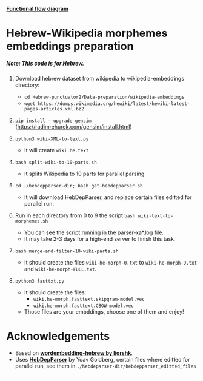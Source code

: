 **[Functional flow diagram](https://docs.google.com/drawings/d/15K7t3t4nmjn9XEa415ckmr0tjnJjgGW5N7KFRiXZEx4/edit?usp=sharing)**

# Hebrew-Wikipedia morphemes embeddings preparation
##### Note: This code is for Hebrew.

1. Download hebrew dataset from wikipedia to wikipedia-embeddings directory:
    - `cd Hebrew-punctuator2/Data-preparation/wikipedia-embeddings`
    - `wget https://dumps.wikimedia.org/hewiki/latest/hewiki-latest-pages-articles.xml.bz2`

2. `pip install --upgrade gensim` (https://radimrehurek.com/gensim/install.html)

3. `python3 wiki-XML-to-text.py`
    - It will create `wiki.he.text`

4. `bash split-wiki-to-10-parts.sh`
    - It splits Wikipedia to 10 parts for parallel parsing

5. `cd ./hebdepparser-dir; bash get-hebdepparser.sh`
    - It will download HebDepParser, and replace certain files editted for parallel run.

6. Run in each directory from 0 to 9 the script `bash wiki-text-to-morphemes.sh`
    - You can see the script running in the parser-xa*.log file.
    - It may take 2-3 days for a high-end server to finish this task.

7. `bash merge-and-filter-10-wiki-parts.sh`
    - It should create the files `wiki-he-morph-0.txt` to `wiki-he-morph-9.txt` and `wiki-he-morph-FULL.txt`.

8. `python3 fasttxt.py`
    - It should create the files:
      - `wiki.he-morph.fasttext.skipgram-model.vec`
      - `wiki.he-morph.fasttext.CBOW-model.vec`
    - Those files are your embddings, choose one of them and enjoy!

# Acknowledgements
- Based on **[wordembedding-hebrew by liorshk](https://github.com/liorshk/wordembedding-hebrew)**.
- Uses **[HebDepParser](https://www.cs.bgu.ac.il/~yoavg/software/hebparsers/hebdepparser/)** by Yoav Goldberg, certain files where editted for parallel run, see them in `./hebdeparser-dir/hebdepparser_editted_files` .
